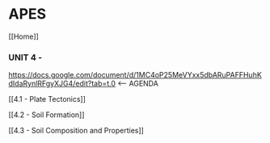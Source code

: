 # APES

[[Home]]

### UNIT 4 -

<https://docs.google.com/document/d/1MC4oP25MeVYxx5dbARuPAFFHuhKdIdaRynlRFgyXJG4/edit?tab=t.0> <-- AGENDA

[[4.1 - Plate Tectonics]]

[[4.2 - Soil Formation]]

[[4.3 - Soil Composition and Properties]]